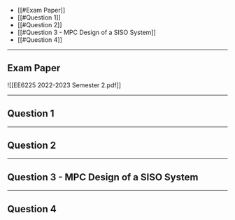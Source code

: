+ [[#Exam Paper]]
+ [[#Question 1]]
+ [[#Question 2]]
+ [[#Question 3 - MPC Design of a SISO System]]
+ [[#Question 4]]

---
## Exam Paper

![[EE6225 2022-2023 Semester 2.pdf]]


---
## Question 1



---
## Question 2




---
## Question 3 - MPC Design of a SISO System




---
## Question 4